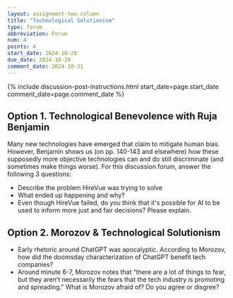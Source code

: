 ```yaml
---
layout: assignment-two-column
title: "Technological Solutionism"
type: forum
abbreviation: Forum
num: 4
points: 4
start_date: 2024-10-29
due_date: 2024-10-29
comment_date: 2024-10-31
---
```


{% include discussion-post-instructions.html start_date=page.start_date comment_date=page.comment_date %}

## Option 1. Technological Benevolence with Ruja Benjamin
Many new technologies have emerged that claim to mitigate human bias. However, Benjamin shows us (on pp. 140-143 and elsewhere) how these supposedly more objective technologies can and do still discriminate (and sometimes make things worse). For this discussion forum, answer the following 3 questions:

* Describe the problem HireVue was trying to solve
* What ended up happening and why?
* Even though HireVue failed, do you think that it's possible for AI to be used to inform more just and fair decisions? Please explain.

## Option 2. Morozov & Technological Solutionism
* Early rhetoric around ChatGPT was apocalyptic. According to Morozov, how did the doomsday characterization of ChatGPT benefit tech companies?
* Around minute 6-7, Morozov notes that “there are a lot of things to fear, but they aren’t necessarily the fears that the tech industry is promoting and spreading." What is Morozov afraid of? Do you agree or disgree?